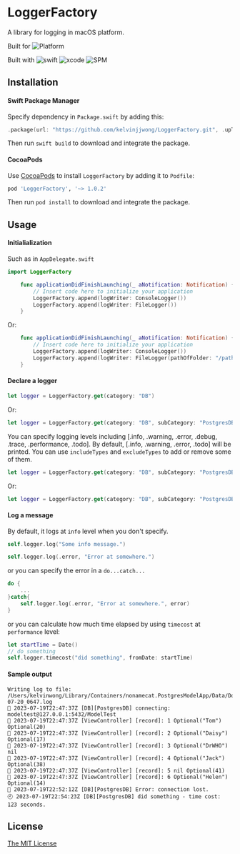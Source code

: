 # LoggerFactory

A library for logging in macOS platform.

Built for  ![Platform](https://img.shields.io/badge/platforms-macOS%2010.15%20+-ff7711.svg)

Built with ![swift](https://img.shields.io/badge/Swift-5-blue) ![xcode](https://img.shields.io/badge/Xcode-14.3-blue) ![SPM](https://img.shields.io/badge/SPM-ff7711)


## Installation

#### Swift Package Manager

Specify dependency in `Package.swift` by adding this:

```swift
.package(url: "https://github.com/kelvinjjwong/LoggerFactory.git", .upToNextMajor(from: "1.0.2"))
```

Then run `swift build` to download and integrate the package.

#### CocoaPods

Use [CocoaPods](http://cocoapods.org/) to install `LoggerFactory` by adding it to `Podfile`:

```ruby
pod 'LoggerFactory', '~> 1.0.2'
```

Then run `pod install` to download and integrate the package.

## Usage

#### Initialialization

Such as in `AppDelegate.swift`

```swift
import LoggerFactory
```

```swift
    func applicationDidFinishLaunching(_ aNotification: Notification) {
        // Insert code here to initialize your application
        LoggerFactory.append(logWriter: ConsoleLogger())
        LoggerFactory.append(logWriter: FileLogger())
    }
```

Or:

```swift
    func applicationDidFinishLaunching(_ aNotification: Notification) {
        // Insert code here to initialize your application
        LoggerFactory.append(logWriter: ConsoleLogger())
        LoggerFactory.append(logWriter: FileLogger(pathOfFolder: "/path/to/folder/of/log/files"))
    }
```

#### Declare a logger


```swift
let logger = LoggerFactory.get(category: "DB")
```

Or:

```swift
let logger = LoggerFactory.get(category: "DB", subCategory: "PostgresDB")
```

You can specify logging levels including [.info, .warning, .error, .debug, .trace, .performance, .todo].
By default, [.info, .warning, .error, .todo] will be printed. You can use `includeTypes` and `excludeTypes` to add or remove some of them.

```swift
let logger = LoggerFactory.get(category: "DB", subCategory: "PostgresDB", includeTypes: [.performance, .debug, .trace])
```

Or:

```swift
let logger = LoggerFactory.get(category: "DB", subCategory: "PostgresDB", excludeTypes: [.todo, .warning])
```

#### Log a message

By default, it logs at `info` level when you don't specify.

```swift
self.logger.log("Some info message.")
```

```swift
self.logger.log(.error, "Error at somewhere.")
```

or you can specify the error in a `do...catch...` 

```swift
do {
	...
}catch{
	self.logger.log(.error, "Error at somewhere.", error)
}
```

or you can calculate how much time elapsed by using `timecost` at `performance` level:

```swift
let startTime = Date()
// do something
self.logger.timecost("did something", fromDate: startTime)
```

#### Sample output

```
Writing log to file: /Users/kelvinwong/Library/Containers/nonamecat.PostgresModelApp/Data/Documents/log/2023-07-20_0647.log
📗 2023-07-19T22:47:37Z [DB][PostgresDB] connecting: modeltest@127.0.0.1:5432/ModelTest
📗 2023-07-19T22:47:37Z [ViewController] [record]: 1 Optional("Tom") Optional(20)
📗 2023-07-19T22:47:37Z [ViewController] [record]: 2 Optional("Daisy") Optional(17)
📗 2023-07-19T22:47:37Z [ViewController] [record]: 3 Optional("DrWHO") nil
📗 2023-07-19T22:47:37Z [ViewController] [record]: 4 Optional("Jack") Optional(38)
📗 2023-07-19T22:47:37Z [ViewController] [record]: 5 nil Optional(41)
📗 2023-07-19T22:47:37Z [ViewController] [record]: 6 Optional("Helen") Optional(14)
📕 2023-07-19T22:52:12Z [DB][PostgresDB] Error: connection lost.
🕘 2023-07-19T22:54:23Z [DB][PostgresDB] did something - time cost: 123 seconds.
```


## License

[The MIT License](LICENSE)
